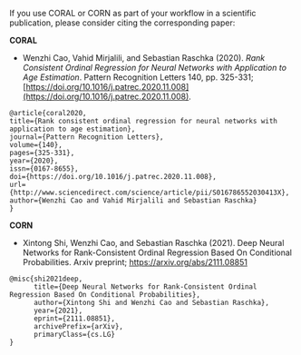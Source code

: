 If you use CORAL or CORN  as part of your workflow in a scientific publication, please consider citing the corresponding paper:

**CORAL**

- Wenzhi Cao, Vahid Mirjalili, and Sebastian Raschka (2020).  *Rank Consistent Ordinal Regression for Neural Networks with Application to Age Estimation*. Pattern Recognition Letters 140, pp. 325-331; [https://doi.org/10.1016/j.patrec.2020.11.008](https://doi.org/10.1016/j.patrec.2020.11.008).



```
@article{coral2020,
title={Rank consistent ordinal regression for neural networks with application to age estimation},
journal={Pattern Recognition Letters},
volume={140},
pages={325-331},
year={2020},
issn={0167-8655},
doi={https://doi.org/10.1016/j.patrec.2020.11.008},
url={http://www.sciencedirect.com/science/article/pii/S016786552030413X},
author={Wenzhi Cao and Vahid Mirjalili and Sebastian Raschka}
}
```

**CORN**

- Xintong Shi, Wenzhi Cao, and Sebastian Raschka (2021). Deep Neural Networks for Rank-Consistent Ordinal Regression Based On Conditional Probabilities. Arxiv preprint;  https://arxiv.org/abs/2111.08851

```
@misc{shi2021deep,
      title={Deep Neural Networks for Rank-Consistent Ordinal Regression Based On Conditional Probabilities}, 
      author={Xintong Shi and Wenzhi Cao and Sebastian Raschka},
      year={2021},
      eprint={2111.08851},
      archivePrefix={arXiv},
      primaryClass={cs.LG}
}
```